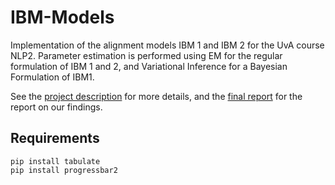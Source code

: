 # IBM-Models
Implementation of the alignment models IBM 1 and IBM 2 for the UvA course NLP2. Parameter estimation is performed using EM for the regular formulation of IBM 1 and 2, and Variational Inference for a Bayesian Formulation of IBM1. 

See the [project description](project1.pdf) for more details, and the [final report](report/final-report.pdf) for the report on our findings.


## Requirements
```
pip install tabulate
pip install progressbar2
```